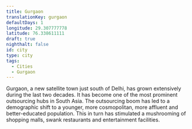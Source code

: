 ```yaml
---
title: Gurgaon
translationKey: gurgaon
defaultDays: 1
longitude: 29.307777778
latitude: 76.338611111
draft: true
nighthalt: false
id: city
type: city
tags:
  - Cities
  - Gurgaon
---
```

Gurgaon, a new satellite town just south of Delhi, has grown extensively during the last two decades. It has become one of the most prominent outsourcing hubs in South Asia. The outsourcing boom has led to a demographic shift to a younger, more cosmopolitan, more affluent and better-educated population. This in turn has stimulated a mushrooming of shopping malls, swank restaurants and entertainment facilities.
